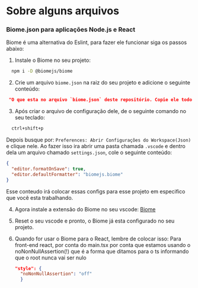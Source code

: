 # Sobre alguns arquivos

### Biome.json para aplicações Node.js e React

  Biome é uma alternativa do Eslint, para fazer ele funcionar siga os passos abaixo:

  1. Instale o Biome no seu projeto:
  ```bash
    npm i -D @biomejs/biome
  ```
  2. Crie um arquivo `biome.json` na raiz do seu projeto e adicione o seguinte conteúdo:
  ```json
   "O que esta no arquivo `biome.json` deste repositório. Copie ele todo e cole no seu arquivo biome.json que você criou no seu projeto."
  ```

  3. Após criar o arquivo de configuração dele, de o seguinte comando no seu teclado:
  ```bash
    ctrl+shift+p
  ```
  Depois busque por: `Preferences: Abrir Configurações do Workspace(Json)` e clique nele. Ao fazer isso ira abrir uma pasta chamada `.vscode` e dentro dela um arquivo chamado `settings.json`, cole o seguinte conteúdo:
  ```json
  {
    "editor.formatOnSave": true,
    "editor.defaultFormatter": "biomejs.biome"
  }
  ```
  Esse conteudo irá colocar essas configs para esse projeto em especifico que você esta trabalhando.

  4. Agora instale a extensão do Biome no seu vscode: [Biome](https://marketplace.visualstudio.com/items?itemName=biomejs.biome)

  5. Reset o seu vscode e pronto, o Biome já esta configurado no seu projeto.

  6. Quando for usar o Biome para o React, lembre de colocar isso: Para front-end react, por conta do main.tsx por conta que estamos usando o noNonNullAssertion(!) que é a forma que ditamos para o ts informando que o root nunca vai ser nulo
      ```JSON
      "style": {
        "noNonNullAssertion": "off"
        }
      ```
